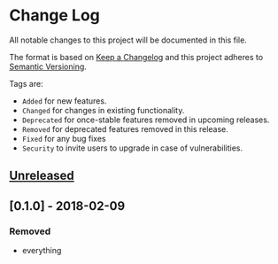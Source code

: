 # Change Log
All notable changes to this project will be documented in this file.

The format is based on [Keep a Changelog](http://keepachangelog.com/)
and this project adheres to [Semantic Versioning](http://semver.org/).

Tags are:
- ```Added``` for new features.
- ```Changed``` for changes in existing functionality.
- ```Deprecated``` for once-stable features removed in upcoming releases.
- ```Removed``` for deprecated features removed in this release.
- ```Fixed``` for any bug fixes
- ```Security``` to invite users to upgrade in case of vulnerabilities.

## [Unreleased]

## [0.1.0] - 2018-02-09
### Removed
- everything

[Unreleased]: https://github.com/theBowja/cloudant-login/compare/v0.3.0...HEAD
[0.0.3]: https://github.com/theBowja/cloudant-login/compare/v0.0.2...v0.0.3

